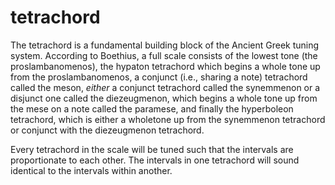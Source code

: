 <div class="right_musicbasics">
    <h1>tetrachord</h1>
</div>

The tetrachord is a fundamental building block of the Ancient Greek tuning system. According to Boethius, a full scale consists of the lowest tone (the proslambanomenos), the hypaton tetrachord which begins a whole tone up from the proslambanomenos, a conjunct (i.e., sharing a note) tetrachord called the meson, *either* a conjunct tetrachord called the synemmenon or a disjunct one called the diezeugmenon, which begins a whole tone up from the mese on a note called the paramese, and finally the hyperboleon tetrachord, which is either a wholetone up from the synemmenon tetrachord or conjunct with the diezeugmenon tetrachord.

Every tetrachord in the scale will be tuned such that the intervals are proportionate to each other. The intervals in one tetrachord will sound identical to the intervals within another.